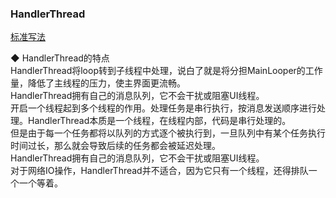 ### HandlerThread  

[标准写法](fun/handlerThread_fun.md)  
  
 
◆ HandlerThread的特点  
HandlerThread将loop转到子线程中处理，说白了就是将分担MainLooper的工作量，降低了主线程的压力，使主界面更流畅。  
HandlerThread拥有自己的消息队列，它不会干扰或阻塞UI线程。  
开启一个线程起到多个线程的作用。处理任务是串行执行，按消息发送顺序进行处理。HandlerThread本质是一个线程，在线程内部，代码是串行处理的。  
但是由于每一个任务都将以队列的方式逐个被执行到，一旦队列中有某个任务执行时间过长，那么就会导致后续的任务都会被延迟处理。  
HandlerThread拥有自己的消息队列，它不会干扰或阻塞UI线程。  
对于网络IO操作，HandlerThread并不适合，因为它只有一个线程，还得排队一个一个等着。  


